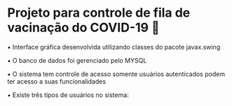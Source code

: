 <h1> Projeto para controle de fila de vacinação do COVID-19  💉 </h1>
<p>▪️ Interface gráfica desenvolvida utilizando classes do pacote javax.swing </p>
<p>▪️ O banco de dados foi gerenciado pelo MYSQL </p>
<p>▪️ O sistema tem controle de acesso somente usuários autenticados podem ter acesso a suas funcionalidades </p>
<p>▪️ Existe três tipos de usuários no sistema: </p>

